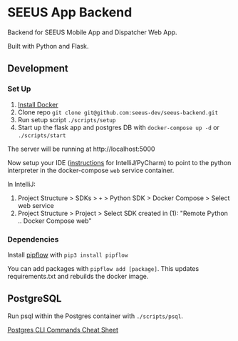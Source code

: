 # SEEUS App Backend

Backend for SEEUS Mobile App and Dispatcher Web App.

Built with Python and Flask.

## Development

### Set Up

1.  [Install Docker](https://docs.docker.com/install/)
2.  Clone repo `git clone git@github.com:seeus-dev/seeus-backend.git`
3.  Run setup script `./scripts/setup`
4.  Start up the flask app and postgres DB with `docker-compose up -d` or `./scripts/start`

The server will be running at http://localhost:5000

Now setup your IDE ([instructions]() for IntelliJ/PyCharm) to point to the python interpreter in the docker-compose `web` service container.

In IntelliJ: 

1. Project Structure > SDKs > `+` > Python SDK > Docker Compose > Select web service
2. Project Structure > Project > Select SDK created in (1): "Remote Python .. Docker Compose web"

### Dependencies

Install [pipflow](https://github.com/iMerica/pipflow) with `pip3 install pipflow`

You can add packages with `pipflow add [package]`. This updates requirements.txt and rebuilds the docker image.

## PostgreSQL

Run psql within the Postgres container with `./scripts/psql`.
 
[Postgres CLI Commands Cheat Sheet](https://gist.github.com/Kartones/dd3ff5ec5ea238d4c546)
